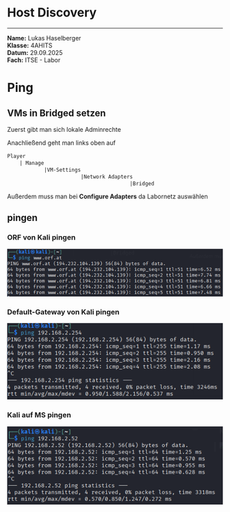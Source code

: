 # Host Discovery

---
**Name:** Lukas Haselberger <br>
**Klasse:** 4AHITS <br>
**Datum:** 29.09.2025 <br>
**Fach:** ITSE - Labor <br>

# Ping

## VMs in Bridged setzen

Zuerst gibt man sich lokale Adminrechte

Anachließend geht man links oben auf

```
Player
    | Manage
            |VM-Settings
                        |Network Adapters
                                        |Bridged
```

Außerdem muss man bei **Configure Adapters** da Labornetz auswählen

## pingen

### ORF von Kali pingen

![Ping ORF](../bilder/Ping%20ORF.png)

### Default-Gateway von Kali pingen

![Ping Gateway](../bilder/PingGateway.png)

### Kali auf MS pingen

![Ping MS](../bilder/PingMS.png)


